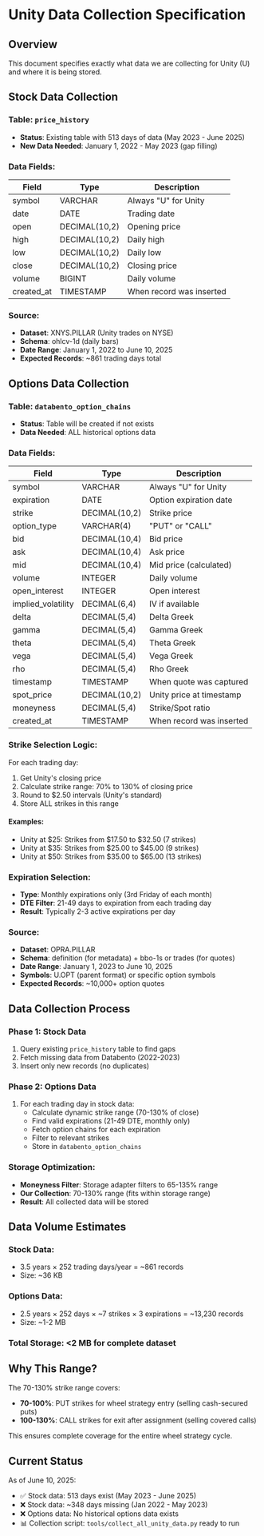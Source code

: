 # Unity Data Collection Specification

## Overview
This document specifies exactly what data we are collecting for Unity (U) and where it is being stored.

## Stock Data Collection

### Table: `price_history`
- **Status**: Existing table with 513 days of data (May 2023 - June 2025)
- **New Data Needed**: January 1, 2022 - May 2023 (gap filling)

### Data Fields:
| Field | Type | Description |
|-------|------|-------------|
| symbol | VARCHAR | Always "U" for Unity |
| date | DATE | Trading date |
| open | DECIMAL(10,2) | Opening price |
| high | DECIMAL(10,2) | Daily high |
| low | DECIMAL(10,2) | Daily low |
| close | DECIMAL(10,2) | Closing price |
| volume | BIGINT | Daily volume |
| created_at | TIMESTAMP | When record was inserted |

### Source:
- **Dataset**: XNYS.PILLAR (Unity trades on NYSE)
- **Schema**: ohlcv-1d (daily bars)
- **Date Range**: January 1, 2022 to June 10, 2025
- **Expected Records**: ~861 trading days total

## Options Data Collection

### Table: `databento_option_chains`
- **Status**: Table will be created if not exists
- **Data Needed**: ALL historical options data

### Data Fields:
| Field | Type | Description |
|-------|------|-------------|
| symbol | VARCHAR | Always "U" for Unity |
| expiration | DATE | Option expiration date |
| strike | DECIMAL(10,2) | Strike price |
| option_type | VARCHAR(4) | "PUT" or "CALL" |
| bid | DECIMAL(10,4) | Bid price |
| ask | DECIMAL(10,4) | Ask price |
| mid | DECIMAL(10,4) | Mid price (calculated) |
| volume | INTEGER | Daily volume |
| open_interest | INTEGER | Open interest |
| implied_volatility | DECIMAL(6,4) | IV if available |
| delta | DECIMAL(5,4) | Delta Greek |
| gamma | DECIMAL(5,4) | Gamma Greek |
| theta | DECIMAL(5,4) | Theta Greek |
| vega | DECIMAL(5,4) | Vega Greek |
| rho | DECIMAL(5,4) | Rho Greek |
| timestamp | TIMESTAMP | When quote was captured |
| spot_price | DECIMAL(10,2) | Unity price at timestamp |
| moneyness | DECIMAL(5,4) | Strike/Spot ratio |
| created_at | TIMESTAMP | When record was inserted |

### Strike Selection Logic:
For each trading day:
1. Get Unity's closing price
2. Calculate strike range: 70% to 130% of closing price
3. Round to $2.50 intervals (Unity's standard)
4. Store ALL strikes in this range

#### Examples:
- Unity at $25: Strikes from $17.50 to $32.50 (7 strikes)
- Unity at $35: Strikes from $25.00 to $45.00 (9 strikes)
- Unity at $50: Strikes from $35.00 to $65.00 (13 strikes)

### Expiration Selection:
- **Type**: Monthly expirations only (3rd Friday of each month)
- **DTE Filter**: 21-49 days to expiration from each trading day
- **Result**: Typically 2-3 active expirations per day

### Source:
- **Dataset**: OPRA.PILLAR
- **Schema**: definition (for metadata) + bbo-1s or trades (for quotes)
- **Date Range**: January 1, 2023 to June 10, 2025
- **Symbols**: U.OPT (parent format) or specific option symbols
- **Expected Records**: ~10,000+ option quotes

## Data Collection Process

### Phase 1: Stock Data
1. Query existing `price_history` table to find gaps
2. Fetch missing data from Databento (2022-2023)
3. Insert only new records (no duplicates)

### Phase 2: Options Data
1. For each trading day in stock data:
   - Calculate dynamic strike range (70-130% of close)
   - Find valid expirations (21-49 DTE, monthly only)
   - Fetch option chains for each expiration
   - Filter to relevant strikes
   - Store in `databento_option_chains`

### Storage Optimization:
- **Moneyness Filter**: Storage adapter filters to 65-135% range
- **Our Collection**: 70-130% range (fits within storage range)
- **Result**: All collected data will be stored

## Data Volume Estimates

### Stock Data:
- 3.5 years × 252 trading days/year = ~861 records
- Size: ~36 KB

### Options Data:
- 2.5 years × 252 days × ~7 strikes × 3 expirations = ~13,230 records
- Size: ~1-2 MB

### Total Storage: <2 MB for complete dataset

## Why This Range?

The 70-130% strike range covers:
- **70-100%**: PUT strikes for wheel strategy entry (selling cash-secured puts)
- **100-130%**: CALL strikes for exit after assignment (selling covered calls)

This ensures complete coverage for the entire wheel strategy cycle.

## Current Status

As of June 10, 2025:
- ✅ Stock data: 513 days exist (May 2023 - June 2025)
- ❌ Stock data: ~348 days missing (Jan 2022 - May 2023)
- ❌ Options data: No historical options data exists
- 📊 Collection script: `tools/collect_all_unity_data.py` ready to run
